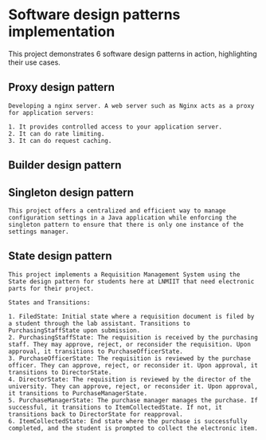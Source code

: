 # Software design patterns implementation

This project demonstrates 6 software design patterns in action, highlighting their use cases.

## Proxy design pattern

    Developing a nginx server. A web server such as Nginx acts as a proxy for application servers:

    1. It provides controlled access to your application server.
    2. It can do rate limiting.
    3. It can do request caching.

## Builder design pattern

## Singleton design pattern

    This project offers a centralized and efficient way to manage configuration settings in a Java application while enforcing the singleton pattern to ensure that there is only one instance of the settings manager.

## State design pattern

    This project implements a Requisition Management System using the State design pattern for students here at LNMIIT that need electronic parts for their project.

    States and Transitions:

    1. FiledState: Initial state where a requisition document is filed by a student through the lab assistant. Transitions to PurchasingStaffState upon submission.
    2. PurchasingStaffState: The requisition is received by the purchasing staff. They may approve, reject, or reconsider the requisition. Upon approval, it transitions to PurchaseOfficerState.
    3. PurchaseOfficerState: The requisition is reviewed by the purchase officer. They can approve, reject, or reconsider it. Upon approval, it transitions to DirectorState.
    4. DirectorState: The requisition is reviewed by the director of the university. They can approve, reject, or reconsider it. Upon approval, it transitions to PurchaseManagerState.
    5. PurchaseManagerState: The purchase manager manages the purchase. If successful, it transitions to ItemCollectedState. If not, it transitions back to DirectorState for reapproval.
    6. ItemCollectedState: End state where the purchase is successfully completed, and the student is prompted to collect the electronic item.
